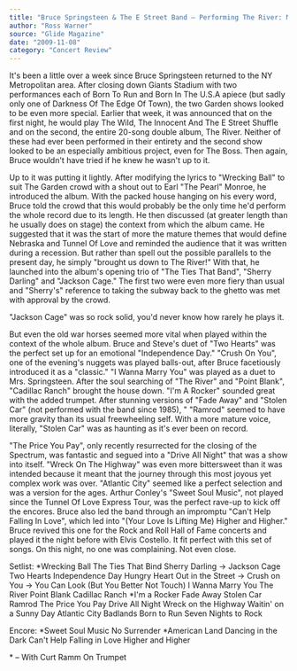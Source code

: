 ```yaml
---
title: "Bruce Springsteen & The E Street Band – Performing The River: Madison Square Garden"
author: "Ross Warner"
source: "Glide Magazine"
date: "2009-11-08"
category: "Concert Review"
---
```


It's been a little over a week since Bruce Springsteen returned to the NY Metropolitan area. After closing down Giants Stadium with two performances each of Born To Run and Born In The U.S.A apiece (but sadly only one of Darkness Of The Edge Of Town), the two Garden shows looked to be even more special. Earlier that week, it was announced that on the first night, he would play The Wild, The Innocent And The E Street Shuffle and on the second, the entire 20-song double album, The River. Neither of these had ever been performed in their entirety and the second show looked to be an especially ambitious project, even for The Boss. Then again, Bruce wouldn't have tried if he knew he wasn't up to it.

Up to it was putting it lightly. After modifying the lyrics to "Wrecking Ball" to suit The Garden crowd with a shout out to Earl "The Pearl" Monroe, he introduced the album. With the packed house hanging on his every word, Bruce told the crowd that this would probably be the only time he'd perform the whole record due to its length. He then discussed (at greater length than he usually does on stage) the context from which the album came. He suggested that it was the start of more the mature themes that would define Nebraska and Tunnel Of Love and reminded the audience that it was written during a recession. But rather than spell out the possible parallels to the present day, he simply "brought us down to The River!" With that, he launched into the album's opening trio of "The Ties That Band", "Sherry Darling" and "Jackson Cage." The first two were even more fiery than usual and "Sherry's" reference to taking the subway back to the ghetto was met with approval by the crowd.

"Jackson Cage" was so rock solid, you'd never know how rarely he plays it.

But even the old war horses seemed more vital when played within the context of the whole album. Bruce and Steve's duet of "Two Hearts" was the perfect set up for an emotional "Independence Day." "Crush On You", one of the evening's nuggets was played balls-out, after Bruce facetiously introduced it as a "classic." "I Wanna Marry You" was played as a duet to Mrs. Springsteen. After the soul searching of "The River" and "Point Blank", "Cadillac Ranch" brought the house down. "I'm A Rocker" sounded great with the added trumpet. After stunning versions of "Fade Away" and "Stolen Car" (not performed with the band since 1985), " "Ramrod" seemed to have more gravity than its usual freewheeling self. With a more mature voice, literally, "Stolen Car" was as haunting as it's ever been on record.

"The Price You Pay", only recently resurrected for the closing of the Spectrum, was fantastic and segued into a "Drive All Night" that was a show into itself. "Wreck On The Highway" was even more bittersweet than it was intended because it meant that the journey through this most joyous yet complex work was over. "Atlantic City" seemed like a perfect selection and was a version for the ages. Arthur Conley's "Sweet Soul Music", not played since the Tunnel Of Love Express Tour, was the perfect rave-up to kick off the encores. Bruce also led the band through an impromptu "Can't Help Falling In Love", which led into "(Your Love Is Lifting Me) Higher and Higher." Bruce revived this one for the Rock and Roll Hall of Fame concerts and played it the night before with Elvis Costello. It fit perfect with this set of songs. On this night, no one was complaining. Not even close.

Setlist:
*Wrecking Ball
The Ties That Bind
Sherry Darling ->
Jackson Cage
Two Hearts
Independence Day
Hungry Heart
Out in the Street ->
Crush on You ->
You Can Look (But You Better Not Touch)
I Wanna Marry You
The River
Point Blank
Cadillac Ranch
*I'm a Rocker
Fade Away
Stolen Car
Ramrod
The Price You Pay
Drive All Night
Wreck on the Highway
Waitin' on a Sunny Day
Atlantic City
Badlands
Born to Run
Seven Nights to Rock

Encore:
*Sweet Soul Music
No Surrender
*American Land
Dancing in the Dark
Can't Help Falling in Love
Higher and Higher

\* – With Curt Ramm On Trumpet
